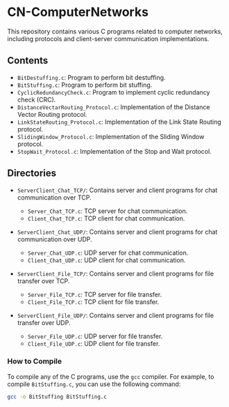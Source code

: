 # CN-ComputerNetworks

This repository contains various C programs related to computer networks, including protocols and client-server communication implementations.

## Contents

- `BitDestuffing.c`: Program to perform bit destuffing.
- `BitStuffing.c`: Program to perform bit stuffing.
- `CyclicRedundancyCheck.c`: Program to implement cyclic redundancy check (CRC).
- `DistanceVectarRouting_Protocol.c`: Implementation of the Distance Vector Routing protocol.
- `LinkStateRouting_Protocol.c`: Implementation of the Link State Routing protocol.
- `SlidingWindow_Protocol.c`: Implementation of the Sliding Window protocol.
- `StopWait_Protocol.c`: Implementation of the Stop and Wait protocol.

## Directories

- `ServerClient_Chat_TCP/`: Contains server and client programs for chat communication over TCP.
  - `Server_Chat_TCP.c`: TCP server for chat communication.
  - `Client_Chat_TCP.c`: TCP client for chat communication.

- `ServerClient_Chat_UDP/`: Contains server and client programs for chat communication over UDP.
  - `Server_Chat_UDP.c`: UDP server for chat communication.
  - `Client_Chat_UDP.c`: UDP client for chat communication.

- `ServerClient_File_TCP/`: Contains server and client programs for file transfer over TCP.
  - `Server_File_TCP.c`: TCP server for file transfer.
  - `Client_File_TCP.c`: TCP client for file transfer.

- `ServerClient_File_UDP/`: Contains server and client programs for file transfer over UDP.
  - `Server_File_UDP.c`: UDP server for file transfer.
  - `Client_File_UDP.c`: UDP client for file transfer.

### How to Compile

To compile any of the C programs, use the `gcc` compiler. For example, to compile `BitStuffing.c`, you can use the following command:

```sh
gcc -o BitStuffing BitStuffing.c
